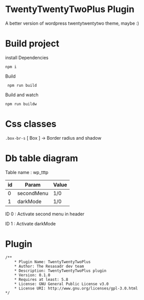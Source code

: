 # TwentyTwentyTwoPlus Plugin

A better version of wordpress twentytwentytwo theme, maybe :)

# Build project

install Dependencies

`npm i`

Build

` npm run build`

Build and watch

`npm run buildw`

# Css classes

`.box-br-s` [ Box ] -> Border radius and shadow

# Db table diagram

Table name : wp_tttp

| id  | Param      | Value      |
| --- | ---------- | ---------- |
| 0   | secondMenu | 1/0 |
| 1   | darkMode   | 1/0 |

ID 0 : Activate second menu in header

ID 1 : Activate darkMode

# Plugin

```
/**
    * Plugin Name: TwentyTwentyTwoPlus
    * Author: The Resasadr dev team
    * Description: TwentyTwentyTwoPlus plugin
    * Version: 0.1.0
    * Requires at least: 5.8
    * License: GNU General Public License v3.0
    * License URI: http://www.gnu.org/licenses/gpl-3.0.html
*/
```
